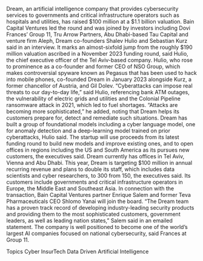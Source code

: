 Dream, an artificial intelligence company that provides cybersecurity services to governments and critical infrastructure operators such as hospitals and utilities, has raised $100 million at a $1.1 billion valuation.
Bain Capital Ventures led the round and was joined by investors including Dovi Frances’ Group 11, Tru Arrow Partners, Abu Dhabi-based Tau Capital and venture firm Aleph, Dream co-founders Shalev Hulio and Sebastian Kurz said in an interview.
It marks an almost-sixfold jump from the roughly $190 million valuation ascribed in a November 2023 funding round, said Hulio, the chief executive officer of the Tel Aviv-based company.
Hulio, who rose to prominence as a co-founder and former CEO of NSO Group, which makes controversial spyware known as Pegasus that has been used to hack into mobile phones, co-founded Dream in January 2023 alongside Kurz, a former chancellor of Austria, and Gil Dolev.
“Cyberattacks can impose real threats to our day-to-day life,” said Hulio, referencing bank ATM outages, the vulnerability of electric grids and utilities and the Colonial Pipeline ransomware attack in 2021, which led to fuel shortages. “Attacks are becoming more sophisticated,” he added, noting that Dream helps its customers prepare for, detect and remediate such situations.
Dream has built a group of foundational models including a cyber language model, one for anomaly detection and a deep-learning model trained on prior cyberattacks, Hulio said. The startup will use proceeds from its latest funding round to build new models and improve existing ones, and to open offices in regions including the US and South America as its pursues new customers, the executives said. Dream currently has offices in Tel Aviv, Vienna and Abu Dhabi.
This year, Dream is targeting $100 million in annual recurring revenue and plans to double its staff, which includes data scientists and cyber researchers, to 300 from 150, the executives said. Its customers include governments and critical infrastructure operators in Europe, the Middle East and Southeast Asia.
In connection with the transaction, Bain Capital Ventures partner Enrique Salem and former Teva Pharmaceuticals CEO Shlomo Yanai will join the board.
“The Dream team has a proven track record of developing industry-leading security products and providing them to the most sophisticated customers, government leaders, as well as leading nation states,” Salem said in an emailed statement. The company is well positioned to become one of the world’s largest AI companies focused on national cybersecurity, said Frances at Group 11.

Topics
Cyber
InsurTech
Data Driven
Artificial Intelligence
